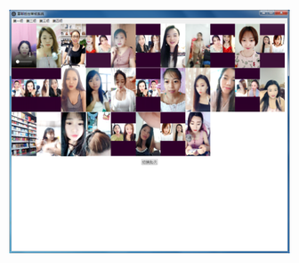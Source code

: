 ![Image text](https://raw.githubusercontent.com/yinchengnuo/fuliaoBMSDesktopappNodejs/master/image.png)  
